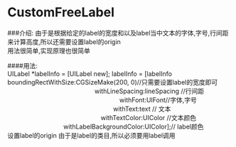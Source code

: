 CustomFreeLabel
==================
###介绍:
由于是根据给定的label的宽度和以及label当中文本的字体,字号,行间距来计算高度,所以还需要设置label的origin<br>
用法很简单,实现原理也很简单<br>

####用法:<br>
UILabel *labelInfo = [UILabel new];
labelInfo = [labelInfo boundingRectWithSize:CGSizeMake(200, 0)//只需要设置label的宽度即可<br> 
　　　　　　　　　　　　　　withLineSpacing:lineSpacing //行间距<br>
　　　　　　　　　　　　　　　　　　withFont:UIFont//字体,字号<br>
　　　　　　　　　　　　　　　　　withText:text // 文本<br>
　　　　　　　　　　　　　　　withTextColor:UIColor //文本颜色<br>
　　　　　　　　　withLabelBackgroundColor:UIColor];// label颜色<br>
设置label的origin
由于是label的类目,所以必须要用label调用<br>
